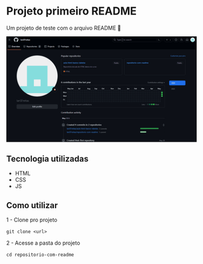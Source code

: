 # Projeto primeiro README
Um projeto de teste com o arquivo README 🚀

[<img src="gifgithub.gif">](https://www.linkedin.com/in/ian-da-silva-de-freitas-3b53a7230/)

## Tecnologia utilizadas
- HTML
- CSS
- JS

## Como utilizar

1 - Clone pro projeto
```
git clone <url>
```

2 - Acesse a pasta do projeto
```
cd repositorio-com-readme
```